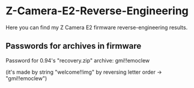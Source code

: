 # Z-Camera-E2-Reverse-Engineering
Here you can find my Z Camera E2 firmware reverse-engineering results.

## Passwords for archives in firmware
Password for 0.94's "recovery.zip" archive: gmi!!emoclew

(it's made by string "welcome!!img" by reversing letter order -> "gmi!!emoclew")
